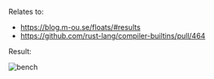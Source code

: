Relates to:
* https://blog.m-ou.se/floats/#results
* https://github.com/rust-lang/compiler-builtins/pull/464

Result:

![bench](https://github.com/user-attachments/assets/2f2fd0e2-c107-41c6-aefd-8be43e595fa7)

